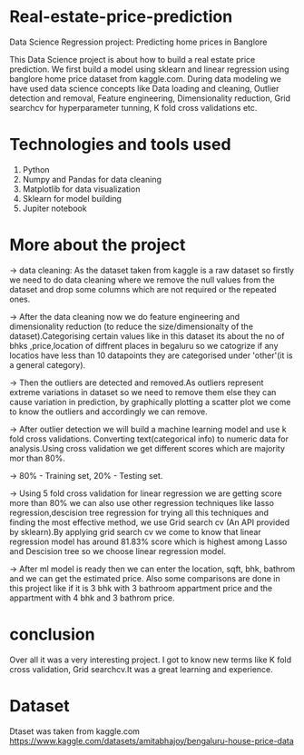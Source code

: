 # Real-estate-price-prediction
Data Science Regression project: Predicting home prices in Banglore

This Data Science project is about how to build a real estate price prediction. We first build a model using sklearn and linear regression using banglore home price dataset from kaggle.com. During data modeling we have used data science concepts like Data loading and cleaning, Outlier detection and removal, Feature engineering, Dimensionality reduction, Grid searchcv for hyperparameter tunning, K fold cross validations etc.

# Technologies and tools used
1. Python
2. Numpy and Pandas for data cleaning
3. Matplotlib for data visualization
4. Sklearn for model building
5. Jupiter notebook

# More about the project
->  data cleaning: As the dataset taken from kaggle is a raw dataset so firstly we need to do data cleaning where we remove the null values from the dataset and drop some       columns which are not required or the repeated ones.

->  After the data cleaning now we do feature engineering and dimensionality reduction (to reduce the size/dimensionalty of the dataset).Categorising certain values like
    in this dataset its about the no of bhks ,price,location of diffrent places in begaluru so we catogrize if any locatios have less than 10 datapoints they are 
    categorised under 'other'(it is a general category).
    
->  Then the outliers are detected and removed.As outliers represent extreme variations in dataset so we need to remove them else they can cause variation in prediction,
    by graphically plotting a scatter plot we come to know the outliers and accordingly we can remove.
    
->  After outlier detection we will build a machine learning model and use k fold cross validations. Converting text(categorical info) to numeric data for analysis.Using 
    cross validation we get different scores which are majority mor than 80%. 
    
->  80% - Training set, 20% - Testing set.
    
->  Using 5 fold cross validation for linear regression we are getting score more than 80% we can also use other regression techniques like lasso regression,descision tree 
    regression for trying all this techniques and finding the most effective method, we use Grid search cv (An API provided by sklearn).By applying grid search cv we come 
    to know that linear regression model has around 81.83% score which is highest among Lasso and Descision tree so we choose linear regression model.
    
 -> After ml model is ready then we can enter the location, sqft, bhk, bathrom and we can get the estimated price. Also some comparisons are done in this project like if it 
    is 3 bhk with 3 bathroom appartment price and the appartment with 4 bhk and 3 bathrom price. 
    
   
# conclusion
Over all it was a very interesting project. I got to know new terms like K fold cross validation, Grid searchcv.It was a great learning and experience.
    
# Dataset
Dtaset was taken from kaggle.com
https://www.kaggle.com/datasets/amitabhajoy/bengaluru-house-price-data
